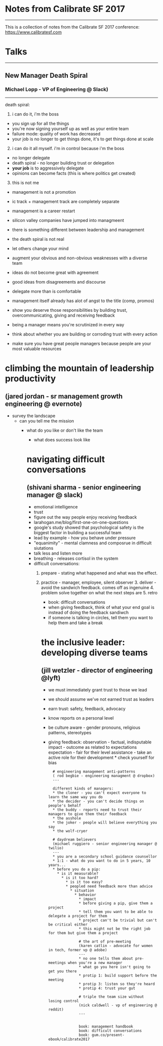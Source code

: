# Notes from Calibrate SF 2017
---

This is a collection of notes from the Calibrate SF 2017 conference: https://www.calibratesf.com

# Talks
---

## New Manager Death Spiral
### Michael Lopp - VP of Engineering @ Slack)
---

death spiral:

1. i can do it, i'm the boss
* you sign up for all the things
* you're now signing yourself up as well as your entire team
* failure mode: quality of work has decreased
* your job is no longer to get things done, it's to get things done at scale

2. i can do it all myself. i'm in control because i'm the boss
* no longer delegate
* death spiral - no longer building trust or delegation
* **your job** is to aggressively delegate
* opinions can become facts (this is where politics get created)

3. this is not me
* management is not a promotion
* ic track + management track are completely separate
* management is a career restart
* silicon valley companies have jumped into managmeent
* there is something different between leadership and management

* the death spiral is not real
* let others change your mind
* augment your obvious and non-obvious weaknesses with a diverse team
* ideas do not become great with agreement
* good ideas from disagreements and discourse
* delegate more than is comfortable
* management itself already has alot of angst to the title (comp, promos)
* show you deserve those responsibilities by building trust, overcommunicating, giving and receiving feedback
* being a manager means you're scrutinized in every way
* think about whether you are building or corroding trust with every action
* make sure you have great people managers because people are your most valuable resources

# climbing the mountain of leadership productivity
(jared jordan - sr management growth engineering @ evernote)
---
* survey the landscape
  * can you tell me the mission
    * what do you like or don't like the team
      * what does success look like

      # navigating difficult conversations
      (shivani sharma - senior engineering manager @ slack)
      ---
      * emotional intelligence
      * trust
      * figure out the way people enjoy receiving feedback
      * larahogan.me/blog/first-one-on-one-questions
      * google's study showed that psychological safety is the biggest factor in building a successful team
      * lead by example - how you behave under pressure
      * "equanimity" - mental clamness and composrue in difficult siutations
      * talk less and listen more
      * breathing - releases cortisol in the system
      * difficult conversations:
        1. prepare - stating what happened and what was the effect.
          2. practice - manager, employee, silent observer
            3. deliver - avoid the sandwich feedback. comes off as ingenuine
              4. problem solve together on what the next steps are 
                5. retro
                * book: difficult conversations
                * when giving feedback, think of what your end goal is instead of doing the feedback sandiwch
                * if someone is talking in circles, tell them you want to help them and take a break

                # the inclusive leader: developing diverse teams
                (jill wetzler - director of engineering @lyft)
                ---
                * we must immediately grant trust to those we lead
                * we should assume we've not earned  trust as leaders
                * earn trust: safety, feedback, advocacy
                * know reports on a personal level
                * be culture aware - gender pronouns, religious patterns, stereotypes
                * giving feedback:
                  observation - factual, indisputable
                    impact - outcome as related to expectations
                      expectation - fair for their level
                        assistance - take an active role for their development
                        * check yourself for bias

                        # engineering management anti-patterns
                        ( rod begbie - engineering managment @ dropbox)
                        ---

                        different kinds of managers:
                        * the cloner - you can't expect everyone to learn the same way you do
                        * the decider - you can't decide things on people's behalf
                        * the buddy - reports need to trust their managers to give them their feedback
                        * the asshole
                        * the joker - people will believe everything you say
                        * the wolf-cryer

                        # daydream believers
                        (michael ruggiero - senior engineering manager @ twilio)
                        ---
                        * you are a secondary school guidance counsellor
                        * 1:1 - what do you want to do in 5 years, 10 years...
                        * before you do a pip:
                          * is it measurable?
                            * is it too hard?
                              * is it too easy?
                              * peopled need feedback more than advice
                                * situation
                                  * behavior
                                    * impact
                                    * before giving a pip, give them a project
                                    * tell them you want to be able to delegate a project for them
                                    * project can't be trivial but can't be critical either
                                    * this might not be the right job for them but give them a project

                                    # the art of pre-meeting
                                    (karen catlin - advocate for women in tech, former vp @ adobe)
                                    ---
                                    * no one tells them about pre-meetings when you're a new manager
                                    * what go you here isn't going to get you there
                                    * protip 1: build support before the meeting
                                    * protip 3: listen so they're heard
                                    * protip 4: trust your gut

                                    # triple the team size without losing control
                                    (nick caldwell - vp of engineering @ reddit)
                                    ---


                                    book: management handbook
                                    book: difficult conversations
                                    book: gum.co/present-ebook/calibrate2017

